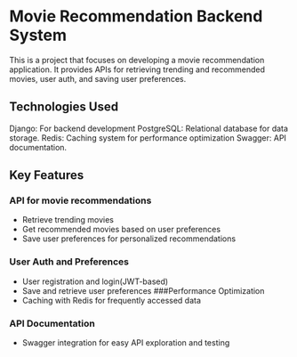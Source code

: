# Movie Recommendation Backend System
This is a project that focuses on developing a movie recommendation application. It provides APIs for retrieving trending and recommended movies, user auth, and saving user preferences.

## Technologies Used
Django: For backend development
PostgreSQL: Relational database for data storage.
Redis: Caching system for performance optimization
Swagger: API documentation.

## Key Features
### API for movie recommendations
- Retrieve trending movies
- Get recommended movies based on user preferences
- Save user preferences for personalized recommendations
### User Auth and Preferences
- User registration and login(JWT-based)
- Save and retrieve user preferences
###Performance Optimization
- Caching with Redis for frequently accessed data
### API Documentation
- Swagger integration for easy API exploration and testing

